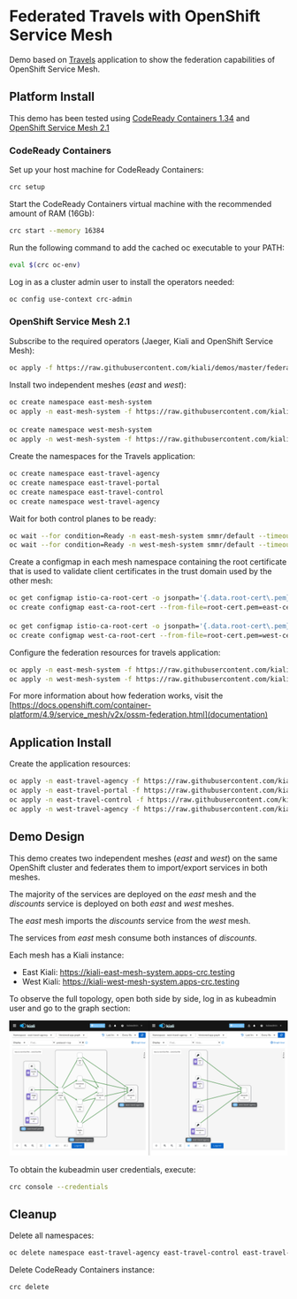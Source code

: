 # Federated Travels with OpenShift Service Mesh

Demo based on [Travels](../travels) application to show the federation capabilities of OpenShift Service Mesh.

## Platform Install

This demo has been tested using [CodeReady Containers 1.34](https://access.redhat.com/documentation/en-us/red_hat_codeready_containers/1.34/html/getting_started_guide) and [OpenShift Service Mesh 2.1](https://docs.openshift.com/container-platform/4.9/service_mesh/v2x/servicemesh-release-notes.html)

### CodeReady Containers

Set up your host machine for CodeReady Containers:

```bash
crc setup
```

Start the CodeReady Containers virtual machine with the recommended amount of RAM (16Gb):

```bash
crc start --memory 16384
```

Run the following command to add the cached oc executable to your PATH:

```bash
eval $(crc oc-env)
```

Log in as a cluster admin user to install the operators needed:

```bash
oc config use-context crc-admin
```

### OpenShift Service Mesh 2.1

Subscribe to the required operators (Jaeger, Kiali and OpenShift Service Mesh):

```bash
oc apply -f https://raw.githubusercontent.com/kiali/demos/master/federated-travels/ossm-subs.yaml
```

Install two independent meshes (*east* and *west*):

```bash
oc create namespace east-mesh-system
oc apply -n east-mesh-system -f https://raw.githubusercontent.com/kiali/demos/master/federated-travels/east/east-ossm.yaml

oc create namespace west-mesh-system
oc apply -n west-mesh-system -f https://raw.githubusercontent.com/kiali/demos/master/federated-travels/west/west-ossm.yaml
```

Create the namespaces for the Travels application:

```bash
oc create namespace east-travel-agency
oc create namespace east-travel-portal
oc create namespace east-travel-control
oc create namespace west-travel-agency
```

Wait for both control planes to be ready:

```bash
oc wait --for condition=Ready -n east-mesh-system smmr/default --timeout 300s
oc wait --for condition=Ready -n west-mesh-system smmr/default --timeout 300s
```

Create a configmap in each mesh namespace containing the root certificate that is used to validate client certificates in the trust domain used by the other mesh:

```bash
oc get configmap istio-ca-root-cert -o jsonpath='{.data.root-cert\.pem}' -n east-mesh-system > east-cert.pem
oc create configmap east-ca-root-cert --from-file=root-cert.pem=east-cert.pem -n west-mesh-system

oc get configmap istio-ca-root-cert -o jsonpath='{.data.root-cert\.pem}' -n west-mesh-system > west-cert.pem
oc create configmap west-ca-root-cert --from-file=root-cert.pem=west-cert.pem -n east-mesh-system
```

Configure the federation resources for travels application:

```bash
oc apply -n east-mesh-system -f https://raw.githubusercontent.com/kiali/demos/master/federated-travels/east/east-federation.yaml
oc apply -n west-mesh-system -f https://raw.githubusercontent.com/kiali/demos/master/federated-travels/west/west-federation.yaml
```
For more information about how federation works, visit the [https://docs.openshift.com/container-platform/4.9/service_mesh/v2x/ossm-federation.html](documentation)

## Application Install

Create the application resources:

```bash
oc apply -n east-travel-agency -f https://raw.githubusercontent.com/kiali/demos/master/federated-travels/east/east-travel-agency.yaml
oc apply -n east-travel-portal -f https://raw.githubusercontent.com/kiali/demos/master/federated-travels/east/east-travel-portal.yaml
oc apply -n east-travel-control -f https://raw.githubusercontent.com/kiali/demos/master/federated-travels/east/east-travel-control.yaml
oc apply -n west-travel-agency -f https://raw.githubusercontent.com/kiali/demos/master/federated-travels/west/west-travel-agency.yaml
```

## Demo Design

This demo creates two independent meshes (*east* and *west*) on the same OpenShift cluster and federates them to import/export services in both meshes.

The majority of the services are deployed on the *east* mesh and the *discounts* service is deployed on both *east* and *west* meshes.

The *east* mesh imports the *discounts* service from the *west* mesh. 

The services from *east* mesh consume both instances of *discounts*.

Each mesh has a Kiali instance: 

* East Kiali: https://kiali-east-mesh-system.apps-crc.testing
* West Kiali: https://kiali-west-mesh-system.apps-crc.testing

To observe the full topology, open both side by side, log in as kubeadmin user and go to the graph section:

![federated-travels](./federated-travels.png)

To obtain the kubeadmin user credentials, execute:

```bash
crc console --credentials
```

## Cleanup

Delete all namespaces:

```bash
oc delete namespace east-travel-agency east-travel-control east-travel-portal east-mesh-system west-travel-agency west-mesh-system 
```

Delete CodeReady Containers instance:

```bash
crc delete
```